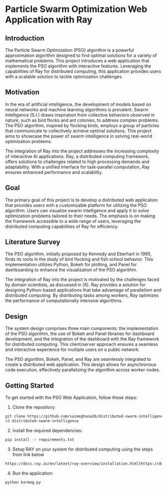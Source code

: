 # Particle Swarm Optimization Web Application with Ray

## Introduction

The Particle Swarm Optimization (PSO) algorithm is a powerful approximation algorithm designed to find optimal solutions for a variety of mathematical problems. This project introduces a web application that implements the PSO algorithm with interactive features. Leveraging the capabilities of Ray for distributed computing, this application provides users with a scalable solution to tackle optimization challenges.

## Motivation

In the era of artificial intelligence, the development of models based on neural networks and machine learning algorithms is prevalent. Swarm Intelligence (S.I.) draws inspiration from collective behaviors observed in nature, such as bird flocks and ant colonies, to address complex problems. The PSO algorithm, inspired by flocking birds, employs a group of particles that communicate to collectively achieve optimal solutions. This project aims to showcase the power of swarm intelligence in solving real-world optimization problems.

The integration of Ray into the project addresses the increasing complexity of interactive AI applications. Ray, a distributed computing framework, offers solutions to challenges related to high processing demands and adaptability. With a unified interface for task-parallel computation, Ray ensures enhanced performance and scalability.

## Goal

The primary goal of this project is to develop a distributed web application that provides users with a customizable platform for utilizing the PSO algorithm. Users can visualize swarm intelligence and apply it to solve optimization problems tailored to their needs. The emphasis is on making the framework accessible to a wide range of users, leveraging the distributed computing capabilities of Ray for efficiency.

## Literature Survey

The PSO algorithm, initially proposed by Kennedy and Eberhart in 1995, finds its roots in the study of bird flocking and fish school behavior. This implementation utilizes Python, Bokeh for plotting, and Panel for dashboarding to enhance the visualization of the PSO algorithm.

The integration of Ray into the project is motivated by the challenges faced by domain scientists, as discussed in [6]. Ray provides a solution for designing Python-based applications that take advantage of parallelism and distributed computing. By distributing tasks among workers, Ray optimizes the performance of computationally intensive algorithms.

## Design

The system design comprises three main components: the implementation of the PSO algorithm, the use of Bokeh and Panel libraries for dashboard development, and the integration of the dashboard with the Ray framework for distributed computing. This client/server approach ensures a seamless and interactive experience for multiple users on a public network.

The PSO algorithm, Bokeh, Panel, and Ray are seamlessly integrated to create a distributed web application. This design allows for asynchronous code execution, effectively parallelizing the algorithm across worker nodes.

## Getting Started

To get started with the PSO Web Application, follow these steps:

1. Clone the repository:

```bash
git clone https://github.com/saimeghana26/distributed-swarm-intelligence.git
cd distributed-swarm-intelligence
```

2. Install the required dependencies:

```bash
pip install -r requirements.txt
```
3. Setup RAY on your system for distributed computing using the steps from link below

```bash
https://docs.ray.io/en/latest/ray-overview/installation.html)https://docs.ray.io/en/latest/ray-overview/installation.html
```
4. Run the application:

```bash
python karmeg.py
```

